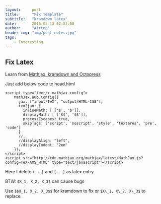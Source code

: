 ```yaml
---
layout:     post
title:      "Fix Template"
subtitle:   "kramdown latex"
date:       2016-05-13 02:52:00
author:     "Airtnp"
header-img: "img/post-notes.jpg"
tags:
    - Interesting
---
```


## Fix Latex

Learn from [Mathjax, kramdown and Octopress](https://www.lucypark.kr/blog/2013/02/25/mathjax-kramdown-and-octopress/)

Just add below code to head.html

```
<script type="text/x-mathjax-config">
    MathJax.Hub.Config({
      jax: ["input/TeX", "output/HTML-CSS"],
      tex2jax: {
        inlineMath: [ ['$', '$']],
        displayMath: [ ['$$', '$$']],
        processEscapes: true,
        skipTags: ['script', 'noscript', 'style', 'textarea', 'pre', 'code']
      }
      //,
      //displayAlign: "left",
      //displayIndent: "2em"
    });
</script>
<script src="http://cdn.mathjax.org/mathjax/latest/MathJax.js?config=TeX-AMS_HTML" type="text/javascript"></script>
```

Here I delete `(...)` and `[...]` as latex entry

BTW: `$X_1, X_2, X_3$` can cause bugs

Use `$$X_1, X_2, X_3$$` for kramdown to fix or `$X\_1, X\_2, X\_3$` to replace